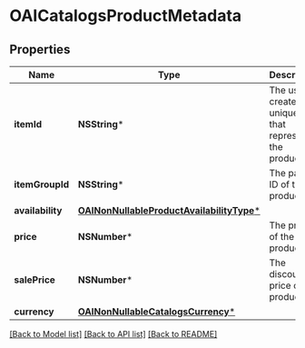 # OAICatalogsProductMetadata

## Properties
Name | Type | Description | Notes
------------ | ------------- | ------------- | -------------
**itemId** | **NSString*** | The user-created unique ID that represents the product. | 
**itemGroupId** | **NSString*** | The parent ID of the product. | 
**availability** | [**OAINonNullableProductAvailabilityType***](OAINonNullableProductAvailabilityType.md) |  | 
**price** | **NSNumber*** | The price of the product. | 
**salePrice** | **NSNumber*** | The discounted price of the product. | 
**currency** | [**OAINonNullableCatalogsCurrency***](OAINonNullableCatalogsCurrency.md) |  | 

[[Back to Model list]](../README.md#documentation-for-models) [[Back to API list]](../README.md#documentation-for-api-endpoints) [[Back to README]](../README.md)


